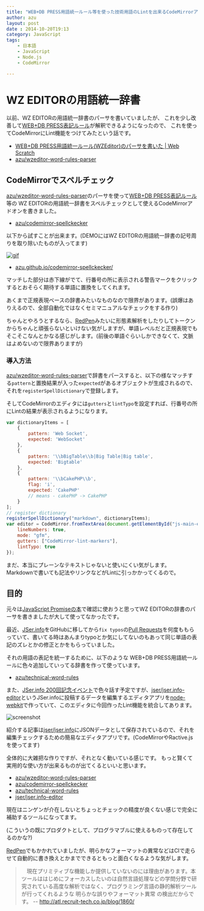 ```yaml
---
title: "WEB+DB PRESS用語統一ルール等を使った技術用語のLintを出来るCodeMirrorアドオンを書いた"
author: azu
layout: post
date : 2014-10-20T19:13
category: JavaScript
tags:
    - 日本語
    - JavaScript
    - Node.js
    - CodeMirror

---
```


# WZ EDITORの用語統一辞書

以前、WZ EDITORの用語統一辞書のパーサを書いていましたが、
これを少し改善して[WEB+DB PRESS表記ルール](https://gist.github.com/inao/f55e8232e150aee918b9 "WEB+DB PRESS表記ルール")が解釈できるようになったので、
これを使ってCodeMirrorにLint機能をつけてみたという話です。

- [WEB+DB PRESS用語統一ルール(WZEditor)のパーサを書いた | Web Scratch](http://efcl.info/2014/0616/res3931/ "WEB+DB PRESS用語統一ルール(WZEditor)のパーサを書いた | Web Scratch")
- [azu/wzeditor-word-rules-parser](https://github.com/azu/wzeditor-word-rules-parser "azu/wzeditor-word-rules-parser")


## CodeMirrorでスペルチェック

[azu/wzeditor-word-rules-parser](https://github.com/azu/wzeditor-word-rules-parser "azu/wzeditor-word-rules-parser")のパーサを使って[WEB+DB PRESS表記ルール](https://gist.github.com/inao/f55e8232e150aee918b9 "WEB+DB PRESS表記ルール")等の
WZ EDITORの用語統一辞書をスペルチェックとして使えるCodeMirrorアドオンを書きました。

- [azu/codemirror-spellckecker](https://github.com/azu/codemirror-spellckecker/ "azu/codemirror-spellckecker")

以下から試すことが出来ます。(DEMOにはWZ EDITORの用語統一辞書の記号周りを取り除いたものが入ってます)

[![gif](http://i.gyazo.com/fe26a3fa4e194bafb72be12ca551d947.gif)](http://azu.github.io/codemirror-spellckecker/)

- [azu.github.io/codemirror-spellckecker/](http://azu.github.io/codemirror-spellckecker/ "CodeMirror + Spell Check + Quick Fix")

マッチした部分は赤下線がでて、行番号の所に表示される警告マークをクリックするとおそらく期待する単語に置換をしてくれます。

あくまで正規表現ベースの辞書みたいなものなので限界があります。(誤爆はありえるので、全部自動化ではなくセミマニュアルなチェックをする作り)

ちゃんとやろうとするなら、[RedPen](http://atl.recruit-tech.co.jp/blog/1860/ "RedPen")みたいに形態素解析をしたりしてトークンからちゃんと頑張らないといけない気がしますが、単語レベルだと正規表現でもそこそこなんとかなる感じがします。(前後の単語ぐらいしかできなくて、文脈はよめないので限界ありますが)

### 導入方法

[azu/wzeditor-word-rules-parser](https://github.com/azu/wzeditor-word-rules-parser "azu/wzeditor-word-rules-parser")で辞書をパースすると、以下の様なマッチする`pattern`と置換結果が入った`expected`があるオブジェクトが生成されるので、それを`registerSpellDictionary`で登録します。

そしてCodeMirrorのエディタには`gutters`と`lintTypo`を設定すれば、行番号の所にLintの結果が表示されるようになります。

``` js
var dictionaryItems = [
    {
        pattern: 'Web Socket',
        expected: 'WebSocket'
    },
    {
        pattern: '\\bBigTable\\b|Big Table|Big table',
        expected: 'Bigtable'
    },
    {
        pattern: '\\bCakePHP\\b',
        flag: 'i',
        expected: 'CakePHP'
        // means - cakePHP -> CakePHP
    }
];
// register dictionary
registerSpellDictionary("markdown", dictionaryItems);
var editor = CodeMirror.fromTextArea(document.getElementById("js-main-editor"), {
    lineNumbers: true,
    mode: "gfm",
    gutters: ["CodeMirror-lint-markers"],
    lintTypo: true
});
```


まだ、本当にプレーンなテキストじゃないと使いにくい気がします。
Markdownで書いても記法やリンクなどがLintに引っかかってくるので。

## 目的

元々は[JavaScript Promiseの本](http://azu.github.io/promises-book/ "JavaScript Promiseの本")で確認に使おうと思ってWZ EDITORの辞書のパーサを書きましたが大して使ってなかったです。

最近、[JSer.info](http://jser.info/ "JSer.info")をGitHubに移してから`fix typos`の[Pull Requests](https://github.com/jser/jser.github.io/pulls?q=is%3Apr+is%3Aclosed "Pull Requests · jser/jser.github.io")を何度ももらっていて、書いてる時はあんまりtypoとか気にしてないのもあって同じ単語の表記のズレとかの修正とかをもらっていました。

それの用語の表記を統一するために、以下のような WEB+DB PRESS用語統一ルールに色々追加していってる辞書を作って使っています。
 
- [azu/technical-word-rules](https://github.com/azu/technical-word-rules "azu/technical-word-rules")

また、[JSer.info 200回記念イベント](http://connpass.com/event/9067/)で色々話す予定ですが、[jser/jser.info-editor](https://github.com/jser/jser.info-editor "jser/jser.info-editor")というJSer.infoに投稿するデータを編集するエディタアプリを[node-webkit](https://github.com/rogerwang/node-webkit "node-webkit")で作っていて、このエディタに今回作ったLint機能を統合してあります。

![screenshot](http://efcl.info/wp-content/uploads/2014/10/20-1413800739.png)

紹介する記事は[jser/jser.info](https://github.com/jser/jser.info "jser/jser.info")にJSONデータとして保存されているので、それを編集チェックするための簡易なエディタアプリです。(CodeMirrorやRactive.jsを使ってます)

全体的に大雑把な作りですが、それとなく動いている感じです。
もっと賢くて実用的な使い方が出来るものが出てくるといいと思います。

-  [azu/wzeditor-word-rules-parser](https://github.com/azu/wzeditor-word-rules-parser "azu/wzeditor-word-rules-parser")
- [azu/codemirror-spellckecker](https://github.com/azu/codemirror-spellckecker/ "azu/codemirror-spellckecker")
- [azu/technical-word-rules](https://github.com/azu/technical-word-rules "azu/technical-word-rules")
- [jser/jser.info-editor](https://github.com/jser/jser.info-editor "jser/jser.info-editor")

現在はニンゲンが介在しないとちょっとチェックの精度が良くない感じで完全に補助するツールになってます。

(こういうの既にプロダクトとして、プログラマブルに使えるものって存在してるのかな?)

[RedPen](http://redpen.cc/ "RedPen")でもかかれていましたが、明らかなフォーマットの異常などはCIで走らせて自動的に書き換えとかまでできるともっと面白くなるような気がします。

> 　現在プリミティブな機能しか提供していないのには理由があります。本ツールははじめにフォーカスしたいのは自然言語処理などの学問分野で研究されている高度な解析ではなく、プログラミング言語の静的解析ツールが行ってくれるような 明らかな誤りやフォーマット異常 の検出だからです。 
-- http://atl.recruit-tech.co.jp/blog/1860/